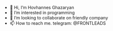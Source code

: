 - 👋 Hi, I’m Hovhannes Ghazaryan
- 👀 I’m interested in programming
- 💞️ I’m looking to collaborate on friendly company
- 📫 How to reach me. telegram: @FRONTLEADS

<!---
HovoGhazaryan/HovoGhazaryan is a ✨ special ✨ repository because its `README.md` (this file) appears on your GitHub profile.
You can click the Preview link to take a look at your changes.
--->
